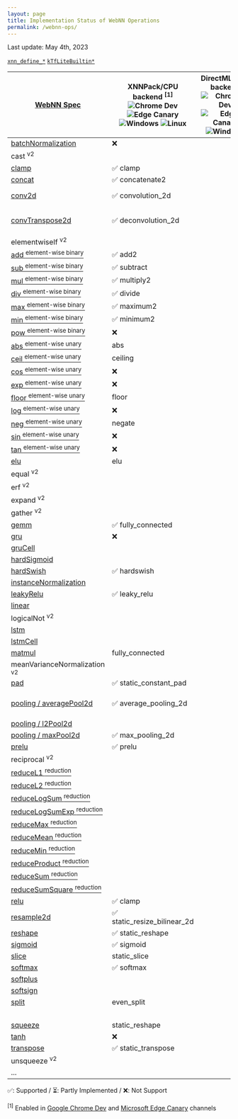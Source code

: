 ```yaml
---
layout: page
title: Implementation Status of WebNN Operations
permalink: /webnn-ops/
---
```


<style>
.post img {
    width: 24px;
    height: 24px;
    margin: 0px 4px;
    transform: none;
    display: inline-block;
}

.post img.onnxrt {
    width: 60px;
}

.post img.tflite {
    width: 92px;
}

</style>

Last update: May 4th, 2023

[`xnn_define_*`](https://github.com/google/XNNPACK/blob/master/include/xnnpack.h) [`kTfLiteBuiltin*`](https://github.com/tensorflow/tensorflow/blob/master/tensorflow/lite/delegates/xnnpack/xnnpack_delegate.cc)

| [WebNN Spec](https://www.w3.org/TR/webnn/)                                                     | XNNPack/CPU backend <sup>[1]</sup><br>![Chrome Dev](https://raw.githubusercontent.com/alrra/browser-logos/main/src/chrome-dev/chrome-dev_24x24.png) ![Edge Canary](https://raw.githubusercontent.com/alrra/browser-logos/main/src/edge-canary/edge-canary_24x24.png) ![Windows](https://wpt.fyi/static/win.svg) ![Linux](https://wpt.fyi/static/linux.svg) | DirectML/GPU backend<br>![Chrome Dev](https://wpt.fyi/static/chrome-dev_64x64.png) ![Edge Canary](https://raw.githubusercontent.com/alrra/browser-logos/main/src/edge-canary/edge-canary_24x24.png) ![Windows](https://wpt.fyi/static/win.svg) | MLService backend<br>![Chrome Dev](https://raw.githubusercontent.com/alrra/browser-logos/main/src/chrome-dev/chrome-dev_24x24.png) ![chromeOS](https://raw.githubusercontent.com/alrra/browser-logos/main/src/chrome/chrome_24x24.png) chromeOS | Execution Provider<br><img src="https://onnxruntime.ai/images/svg/ONNX-Runtime-logo.svg" alt="ONNX Runtime Web" class='onnxrt'> | External Delegate<br><img src="https://www.gstatic.com/devrel-devsite/prod/v8ec4d0a037302c47ae529ad4e3f06c9e782b3a31a381294b5a70403547dc6b12/tensorflow/images/lockup.svg" alt="TensorFlow Lite" class="tflite"> |
| ---------------------------------------------------------------------------------------------- | ---------------------------------------------------------------------------------------------------------------------------------------------------------------------------------------------------------------------------------------------------------------------------------------------------------------------------------------------------------- | ---------------------------------------------------------------------------------------------------------------------------------------------------------------------------------------------------------------------------------------------- | ----------------------------------------------------------------------------------------------------------------------------------------------------------------------------------------------------------------------------------------------- | ------------------------------------------------------------------------------------------------------------------------------- | ---------------------------------------------------------------------------------------------------------------------------------------------------------------------------------------------------------------- |
| [batchNormalization](https://www.w3.org/TR/webnn/#api-mlgraphbuilder-batchnorm)                | ❌                                                                                                                                                                                                                                                                                                                                                         |                                                                                                                                                                                                                                                |                                                                                                                                                                                                                                                 |                                                                                                                                 |
| cast <sup>v2</sup>                                                                             |                                                                                                                                                                                                                                                                                                                                                            |                                                                                                                                                                                                                                                |                                                                                                                                                                                                                                                 | Cast                                                                                                                            |
| [clamp](https://www.w3.org/TR/webnn/#api-mlgraphbuilder-clamp)                                 | ✅ clamp                                                                                                                                                                                                                                                                                                                                                   |                                                                                                                                                                                                                                                |                                                                                                                                                                                                                                                 | ✅ Clip                                                                                                                         | ✅ ReluN1To1, Relu6                                                                                                                                                                                              |
| [concat](https://www.w3.org/TR/webnn/#api-mlgraphbuilder-concat)                               | ✅ concatenate2                                                                                                                                                                                                                                                                                                                                            |                                                                                                                                                                                                                                                |                                                                                                                                                                                                                                                 | ✅ Concat                                                                                                                       | ✅ Concatenation                                                                                                                                                                                                 |
| [conv2d](https://www.w3.org/TR/webnn/#api-mlgraphbuilder-conv2d)                               | ✅ convolution_2d                                                                                                                                                                                                                                                                                                                                          |                                                                                                                                                                                                                                                |                                                                                                                                                                                                                                                 | ✅ Conv                                                                                                                         | ✅ Conv2d, DepthwiseConv2d                                                                                                                                                                                       |
| [convTranspose2d](https://www.w3.org/TR/webnn/#api-mlgraphbuilder-convtranspose2d)             | ✅ deconvolution_2d                                                                                                                                                                                                                                                                                                                                        |                                                                                                                                                                                                                                                |                                                                                                                                                                                                                                                 | ✅ ConvTranspose                                                                                                                | TransposeConv<br>Convolution2DTransposeBias (MediaPipe)                                                                                                                                                          |
| elementwiseIf <sup>v2</sup>                                                                    |                                                                                                                                                                                                                                                                                                                                                            |                                                                                                                                                                                                                                                |                                                                                                                                                                                                                                                 | Where                                                                                                                           |
| [add <sup>element-wise binary</sup>](https://www.w3.org/TR/webnn/#api-mlgraphbuilder-binary)   | ✅ add2                                                                                                                                                                                                                                                                                                                                                    |                                                                                                                                                                                                                                                |                                                                                                                                                                                                                                                 | ✅ Add                                                                                                                          | ✅ Add                                                                                                                                                                                                           |
| [sub <sup>element-wise binary</sup>](https://www.w3.org/TR/webnn/#api-mlgraphbuilder-binary)   | ✅ subtract                                                                                                                                                                                                                                                                                                                                                |                                                                                                                                                                                                                                                |                                                                                                                                                                                                                                                 | ✅ Sub                                                                                                                          | ✅ Sub                                                                                                                                                                                                           |
| [mul <sup>element-wise binary</sup>](https://www.w3.org/TR/webnn/#api-mlgraphbuilder-binary)   | ✅ multiply2                                                                                                                                                                                                                                                                                                                                               |                                                                                                                                                                                                                                                |                                                                                                                                                                                                                                                 | ✅ Mul                                                                                                                          | ✅ Mul                                                                                                                                                                                                           |
| [div <sup>element-wise binary</sup>](https://www.w3.org/TR/webnn/#api-mlgraphbuilder-binary)   | ✅ divide                                                                                                                                                                                                                                                                                                                                                  |                                                                                                                                                                                                                                                |                                                                                                                                                                                                                                                 | ✅ Div                                                                                                                          | ✅ Div                                                                                                                                                                                                           |
| [max <sup>element-wise binary</sup>](https://www.w3.org/TR/webnn/#api-mlgraphbuilder-binary)   | ✅ maximum2                                                                                                                                                                                                                                                                                                                                                |                                                                                                                                                                                                                                                |                                                                                                                                                                                                                                                 |                                                                                                                                 | ✅ Maximum                                                                                                                                                                                                       |
| [min <sup>element-wise binary</sup>](https://www.w3.org/TR/webnn/#api-mlgraphbuilder-binary)   | ✅ minimum2                                                                                                                                                                                                                                                                                                                                                |                                                                                                                                                                                                                                                |                                                                                                                                                                                                                                                 |                                                                                                                                 | ✅ Minimum                                                                                                                                                                                                       |
| [pow <sup>element-wise binary</sup>](https://www.w3.org/TR/webnn/#api-mlgraphbuilder-binary)   | ❌                                                                                                                                                                                                                                                                                                                                                         |                                                                                                                                                                                                                                                |                                                                                                                                                                                                                                                 | Pow                                                                                                                             |
| [abs <sup>element-wise unary</sup>](https://www.w3.org/TR/webnn/#api-mlgraphbuilder-unary)     | abs                                                                                                                                                                                                                                                                                                                                                        |                                                                                                                                                                                                                                                |                                                                                                                                                                                                                                                 |                                                                                                                                 | Abs                                                                                                                                                                                                              |
| [ceil <sup>element-wise unary</sup>](https://www.w3.org/TR/webnn/api-mlgraphbuilder-unary)     | ceiling                                                                                                                                                                                                                                                                                                                                                    |                                                                                                                                                                                                                                                |                                                                                                                                                                                                                                                 |                                                                                                                                 | Ceil                                                                                                                                                                                                             |
| [cos <sup>element-wise unary</sup>](https://www.w3.org/TR/webnn/#api-mlgraphbuilder-unary)     | ❌                                                                                                                                                                                                                                                                                                                                                         |                                                                                                                                                                                                                                                |                                                                                                                                                                                                                                                 | Cos                                                                                                                             |
| [exp <sup>element-wise unary</sup>](https://www.w3.org/TR/webnn/#api-mlgraphbuilder-unary)     | ❌                                                                                                                                                                                                                                                                                                                                                         |                                                                                                                                                                                                                                                |                                                                                                                                                                                                                                                 |                                                                                                                                 |
| [floor <sup>element-wise unary</sup>](https://www.w3.org/TR/webnn/#api-mlgraphbuilder-unary)   | floor                                                                                                                                                                                                                                                                                                                                                      |                                                                                                                                                                                                                                                |                                                                                                                                                                                                                                                 | Floor                                                                                                                           | Floor                                                                                                                                                                                                            |
| [log <sup>element-wise unary</sup>](https://www.w3.org/TR/webnn/#api-mlgraphbuilder-unary)     | ❌                                                                                                                                                                                                                                                                                                                                                         |                                                                                                                                                                                                                                                |                                                                                                                                                                                                                                                 |                                                                                                                                 |
| [neg <sup>element-wise unary</sup>](https://www.w3.org/TR/webnn/#api-mlgraphbuilder-unary)     | negate                                                                                                                                                                                                                                                                                                                                                     |                                                                                                                                                                                                                                                |                                                                                                                                                                                                                                                 |                                                                                                                                 | Neg                                                                                                                                                                                                              |
| [sin <sup>element-wise unary</sup>](https://www.w3.org/TR/webnn/#api-mlgraphbuilder-unary)     | ❌                                                                                                                                                                                                                                                                                                                                                         |                                                                                                                                                                                                                                                |                                                                                                                                                                                                                                                 | Sin                                                                                                                             |
| [tan <sup>element-wise unary</sup>](https://www.w3.org/TR/webnn/#api-mlgraphbuilder-unary)     | ❌                                                                                                                                                                                                                                                                                                                                                         |                                                                                                                                                                                                                                                |                                                                                                                                                                                                                                                 |                                                                                                                                 |
| [elu](https://www.w3.org/TR/webnn/#api-mlgraphbuilder-elu)                                     | elu                                                                                                                                                                                                                                                                                                                                                        |                                                                                                                                                                                                                                                |                                                                                                                                                                                                                                                 |                                                                                                                                 | Elu                                                                                                                                                                                                              |
| equal <sup>v2</sup>                                                                            |                                                                                                                                                                                                                                                                                                                                                            |                                                                                                                                                                                                                                                |                                                                                                                                                                                                                                                 | Equal                                                                                                                           |
| erf <sup>v2</sup>                                                                              |                                                                                                                                                                                                                                                                                                                                                            |                                                                                                                                                                                                                                                |                                                                                                                                                                                                                                                 | Erf                                                                                                                             |
| expand <sup>v2</sup>                                                                           |                                                                                                                                                                                                                                                                                                                                                            |                                                                                                                                                                                                                                                |                                                                                                                                                                                                                                                 | Expand                                                                                                                          |
| gather <sup>v2</sup>                                                                           |                                                                                                                                                                                                                                                                                                                                                            |                                                                                                                                                                                                                                                |                                                                                                                                                                                                                                                 | Gather                                                                                                                          |
| [gemm](https://www.w3.org/TR/webnn/#api-mlgraphbuilder-gemm)                                   | ✅ fully_connected                                                                                                                                                                                                                                                                                                                                         |                                                                                                                                                                                                                                                |                                                                                                                                                                                                                                                 | ✅ Gemm                                                                                                                         | ✅ FullyConnected                                                                                                                                                                                                |
| [gru](https://www.w3.org/TR/webnn/#api-mlgraphbuilder-gru)                                     | ❌                                                                                                                                                                                                                                                                                                                                                         |                                                                                                                                                                                                                                                |                                                                                                                                                                                                                                                 |                                                                                                                                 |
| [gruCell](https://www.w3.org/TR/webnn/#api-mlgraphbuilder-grucell)                             |                                                                                                                                                                                                                                                                                                                                                            |                                                                                                                                                                                                                                                |                                                                                                                                                                                                                                                 |                                                                                                                                 |
| [hardSigmoid](https://www.w3.org/TR/webnn/#api-mlgraphbuilder-hard-sigmoid)                    |                                                                                                                                                                                                                                                                                                                                                            |                                                                                                                                                                                                                                                |                                                                                                                                                                                                                                                 |                                                                                                                                 |
| [hardSwish](https://www.w3.org/TR/webnn/#api-mlgraphbuilder-hard-swish)                        | ✅ hardswish                                                                                                                                                                                                                                                                                                                                               |                                                                                                                                                                                                                                                |                                                                                                                                                                                                                                                 |                                                                                                                                 | ✅ HardSwish                                                                                                                                                                                                     |
| [instanceNormalization](https://www.w3.org/TR/webnn/#api-mlgraphbuilder-instancenorm)          |                                                                                                                                                                                                                                                                                                                                                            |                                                                                                                                                                                                                                                |                                                                                                                                                                                                                                                 |                                                                                                                                 |
| [leakyRelu](https://www.w3.org/TR/webnn/#api-mlgraphbuilder-leakyrelu)                         | ✅ leaky_relu                                                                                                                                                                                                                                                                                                                                              |                                                                                                                                                                                                                                                |                                                                                                                                                                                                                                                 | ✅ LeakyRelu                                                                                                                    | ✅ LeakyRelu                                                                                                                                                                                                     |
| [linear](https://www.w3.org/TR/webnn/#api-mlgraphbuilder-linear)                               |                                                                                                                                                                                                                                                                                                                                                            |                                                                                                                                                                                                                                                |                                                                                                                                                                                                                                                 |                                                                                                                                 |
| logicalNot <sup>v2</sup>                                                                       |                                                                                                                                                                                                                                                                                                                                                            |                                                                                                                                                                                                                                                |                                                                                                                                                                                                                                                 | Not                                                                                                                             |
| [lstm](https://www.w3.org/TR/webnn/#api-mlgraphbuilder-lstm)                                   |                                                                                                                                                                                                                                                                                                                                                            |                                                                                                                                                                                                                                                |                                                                                                                                                                                                                                                 |                                                                                                                                 |
| [lstmCell](https://www.w3.org/TR/webnn/#api-mlgraphbuilder-lstmcell)                           |                                                                                                                                                                                                                                                                                                                                                            |                                                                                                                                                                                                                                                |                                                                                                                                                                                                                                                 |                                                                                                                                 |
| [matmul](https://www.w3.org/TR/webnn/#api-mlgraphbuilder-matmul)                               | fully_connected                                                                                                                                                                                                                                                                                                                                            |                                                                                                                                                                                                                                                |                                                                                                                                                                                                                                                 | ✅ MatMul                                                                                                                       |
| meanVarianceNormalization <sup>v2</sup>                                                        |                                                                                                                                                                                                                                                                                                                                                            |                                                                                                                                                                                                                                                |                                                                                                                                                                                                                                                 | LayerNormalization                                                                                                              |
| [pad](https://www.w3.org/TR/webnn/#api-mlgraphbuilder-pad)                                     | ✅ static_constant_pad                                                                                                                                                                                                                                                                                                                                     |                                                                                                                                                                                                                                                |                                                                                                                                                                                                                                                 |                                                                                                                                 | ✅ Pad                                                                                                                                                                                                           |
| [pooling / averagePool2d](https://www.w3.org/TR/webnn/#api-mlgraphbuilder-pool2d)              | ✅ average_pooling_2d                                                                                                                                                                                                                                                                                                                                      |                                                                                                                                                                                                                                                |                                                                                                                                                                                                                                                 | ✅ GlobalAveragePool, AveragePool                                                                                               | ✅ AveragePool2d, Mean                                                                                                                                                                                           |
| [pooling / l2Pool2d](https://www.w3.org/TR/webnn/#api-mlgraphbuilder-pool2d)                   |                                                                                                                                                                                                                                                                                                                                                            |                                                                                                                                                                                                                                                |                                                                                                                                                                                                                                                 | GlobalLpPool                                                                                                                    |
| [pooling / maxPool2d](https://www.w3.org/TR/webnn/#api-mlgraphbuilder-pool2d)                  | ✅ max_pooling_2d                                                                                                                                                                                                                                                                                                                                          |                                                                                                                                                                                                                                                |                                                                                                                                                                                                                                                 | ✅ GlobalMaxPool                                                                                                                | ✅ MaxPool2d                                                                                                                                                                                                     |
| [prelu](https://www.w3.org/TR/webnn/#api-mlgraphbuilder-prelu)                                 | ✅ prelu                                                                                                                                                                                                                                                                                                                                                   |                                                                                                                                                                                                                                                |                                                                                                                                                                                                                                                 |                                                                                                                                 | Prelu                                                                                                                                                                                                            |
| reciprocal <sup>v2</sup>                                                                       |                                                                                                                                                                                                                                                                                                                                                            |                                                                                                                                                                                                                                                |                                                                                                                                                                                                                                                 | Reciprocal                                                                                                                      |
| [reduceL1 <sup>reduction</sup>](https://www.w3.org/TR/webnn/#api-mlgraphbuilder-reduce)        |                                                                                                                                                                                                                                                                                                                                                            |                                                                                                                                                                                                                                                |                                                                                                                                                                                                                                                 |                                                                                                                                 |
| [reduceL2 <sup>reduction</sup>](https://www.w3.org/TR/webnn/#api-mlgraphbuilder-reduce)        |                                                                                                                                                                                                                                                                                                                                                            |                                                                                                                                                                                                                                                |                                                                                                                                                                                                                                                 |                                                                                                                                 |
| [reduceLogSum <sup>reduction</sup>](https://www.w3.org/TR/webnn/#api-mlgraphbuilder-reduce)    |                                                                                                                                                                                                                                                                                                                                                            |                                                                                                                                                                                                                                                |                                                                                                                                                                                                                                                 |                                                                                                                                 |
| [reduceLogSumExp <sup>reduction</sup>](https://www.w3.org/TR/webnn/#api-mlgraphbuilder-reduce) |                                                                                                                                                                                                                                                                                                                                                            |                                                                                                                                                                                                                                                |                                                                                                                                                                                                                                                 |                                                                                                                                 |
| [reduceMax <sup>reduction</sup>](https://www.w3.org/TR/webnn/#api-mlgraphbuilder-reduce)       |                                                                                                                                                                                                                                                                                                                                                            |                                                                                                                                                                                                                                                |                                                                                                                                                                                                                                                 | ReduceMax                                                                                                                       |
| [reduceMean <sup>reduction</sup>](https://www.w3.org/TR/webnn/#api-mlgraphbuilder-reduce)      |                                                                                                                                                                                                                                                                                                                                                            |                                                                                                                                                                                                                                                |                                                                                                                                                                                                                                                 | ReduceMean                                                                                                                      |
| [reduceMin <sup>reduction</sup>](https://www.w3.org/TR/webnn/#api-mlgraphbuilder-reduce)       |                                                                                                                                                                                                                                                                                                                                                            |                                                                                                                                                                                                                                                |                                                                                                                                                                                                                                                 |                                                                                                                                 |
| [reduceProduct <sup>reduction</sup>](https://www.w3.org/TR/webnn/#api-mlgraphbuilder-reduce)   |                                                                                                                                                                                                                                                                                                                                                            |                                                                                                                                                                                                                                                |                                                                                                                                                                                                                                                 |                                                                                                                                 |
| [reduceSum <sup>reduction</sup>](https://www.w3.org/TR/webnn/#api-mlgraphbuilder-reduce)       |                                                                                                                                                                                                                                                                                                                                                            |                                                                                                                                                                                                                                                |                                                                                                                                                                                                                                                 |                                                                                                                                 |
| [reduceSumSquare <sup>reduction</sup>](https://www.w3.org/TR/webnn/#api-mlgraphbuilder-reduce) |                                                                                                                                                                                                                                                                                                                                                            |                                                                                                                                                                                                                                                |                                                                                                                                                                                                                                                 |                                                                                                                                 |
| [relu](https://www.w3.org/TR/webnn/#api-mlgraphbuilder-relu)                                   | ✅ clamp                                                                                                                                                                                                                                                                                                                                                   |                                                                                                                                                                                                                                                |                                                                                                                                                                                                                                                 | ✅ Relu                                                                                                                         | ✅ Relu                                                                                                                                                                                                          |
| [resample2d](https://www.w3.org/TR/webnn/#api-mlgraphbuilder-resample2d)                       | ✅ static_resize_bilinear_2d                                                                                                                                                                                                                                                                                                                               |                                                                                                                                                                                                                                                |                                                                                                                                                                                                                                                 | ✅ Resize                                                                                                                       | ✅ ResizeBilinear                                                                                                                                                                                                |
| [reshape](https://www.w3.org/TR/webnn/#api-mlgraphbuilder-reshape)                             | ✅ static_reshape                                                                                                                                                                                                                                                                                                                                          |                                                                                                                                                                                                                                                |                                                                                                                                                                                                                                                 | ✅ Reshape                                                                                                                      | ✅ Reshape                                                                                                                                                                                                       |
| [sigmoid](https://www.w3.org/TR/webnn/#api-mlgraphbuilder-sigmoid)                             | ✅ sigmoid                                                                                                                                                                                                                                                                                                                                                 |                                                                                                                                                                                                                                                |                                                                                                                                                                                                                                                 | ✅ Sigmoid                                                                                                                      | ✅ Logistic                                                                                                                                                                                                      |
| [slice](https://www.w3.org/TR/webnn/#api-mlgraphbuilder-slice)                                 | static_slice                                                                                                                                                                                                                                                                                                                                               |                                                                                                                                                                                                                                                |                                                                                                                                                                                                                                                 | Slice                                                                                                                           | Slice, StridedSlice                                                                                                                                                                                              |
| [softmax](https://www.w3.org/TR/webnn/#api-mlgraphbuilder-softmax)                             | ✅ softmax                                                                                                                                                                                                                                                                                                                                                 |                                                                                                                                                                                                                                                |                                                                                                                                                                                                                                                 | Softmax                                                                                                                         | ✅ Softmax                                                                                                                                                                                                       |
| [softplus](https://www.w3.org/TR/webnn/#api-mlgraphbuilder-softplus)                           |                                                                                                                                                                                                                                                                                                                                                            |                                                                                                                                                                                                                                                |                                                                                                                                                                                                                                                 |                                                                                                                                 |
| [softsign](https://www.w3.org/TR/webnn/#api-mlgraphbuilder-softsign)                           |                                                                                                                                                                                                                                                                                                                                                            |                                                                                                                                                                                                                                                |                                                                                                                                                                                                                                                 |                                                                                                                                 |
| [split](https://www.w3.org/TR/webnn/#api-mlgraphbuilder-split)                                 | even_split                                                                                                                                                                                                                                                                                                                                                 |                                                                                                                                                                                                                                                |                                                                                                                                                                                                                                                 | Split                                                                                                                           | Split                                                                                                                                                                                                            |
|                                                                                                |                                                                                                                                                                                                                                                                                                                                                            |                                                                                                                                                                                                                                                |                                                                                                                                                                                                                                                 | Sqrt                                                                                                                            |                                                                                                                                                                                                                  |
| [squeeze](https://www.w3.org/TR/webnn/#api-mlgraphbuilder-squeeze)                             | static_reshape                                                                                                                                                                                                                                                                                                                                             |                                                                                                                                                                                                                                                |                                                                                                                                                                                                                                                 |                                                                                                                                 |
| [tanh](https://www.w3.org/TR/webnn/#api-mlgraphbuilder-tanh)                                   | ❌                                                                                                                                                                                                                                                                                                                                                         |                                                                                                                                                                                                                                                |                                                                                                                                                                                                                                                 |                                                                                                                                 |
| [transpose](https://www.w3.org/TR/webnn/#api-mlgraphbuilder-transpose)                         | ✅ static_transpose                                                                                                                                                                                                                                                                                                                                        |                                                                                                                                                                                                                                                |                                                                                                                                                                                                                                                 | ✅ Transpose                                                                                                                    | ✅ Transpose                                                                                                                                                                                                     |
| unsqueeze <sup>v2</sup>                                                                        |                                                                                                                                                                                                                                                                                                                                                            |                                                                                                                                                                                                                                                |                                                                                                                                                                                                                                                 |                                                                                                                                 |
| ...                                                                                            |                                                                                                                                                                                                                                                                                                                                                            |                                                                                                                                                                                                                                                |                                                                                                                                                                                                                                                 | Unsqueeze                                                                                                                       |

✅: Supported /
⏳: Partly Implemented /
❌: Not Support

<sup>[1]</sup> Enabled in [Google Chrome Dev](https://www.google.com/chrome/dev/) and [Microsoft Edge Canary](https://www.microsoftedgeinsider.com/en-us/download/canary) channels
